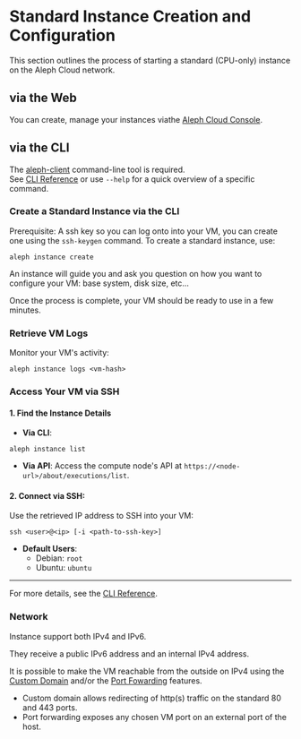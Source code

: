 # Standard Instance Creation and Configuration

This section outlines the process of starting a standard (CPU-only) instance on the Aleph Cloud network.


## via the Web

You can create, manage your instances viathe [Aleph Cloud Console](https://app.aleph.cloud).

## via the CLI

The [aleph-client](https://github.com/aleph-im/aleph-client/) command-line tool is required.<br>
See [CLI Reference](/devhub/sdks-and-tools/aleph-cli/) or use `--help` for a quick overview of a specific command.

### Create a Standard Instance via the CLI

Prerequisite: A ssh key so you can log onto into your VM, you can create one using  the `ssh-keygen` command. 
To create a standard instance, use:

```shell
aleph instance create
```

An instance will guide you and ask you question  on how you want to configure your VM: base system, disk size, etc... 

Once the process is complete, your VM should be  ready to use in a few minutes.

### Retrieve VM Logs

Monitor your VM's activity:

```shell
aleph instance logs <vm-hash>
```

### Access Your VM via SSH

#### 1. **Find the Instance Details**

- **Via CLI**:

```shell
aleph instance list
```

- **Via API**: Access the compute node's API at `https://<node-url>/about/executions/list`.

#### 2. **Connect via SSH**:

Use the retrieved IP address to SSH into your VM:

```shell
ssh <user>@<ip> [-i <path-to-ssh-key>]
```

- **Default Users**:
  - Debian: `root`
  - Ubuntu: `ubuntu`

---

For more details, see the [CLI Reference](/devhub/sdks-and-tools/aleph-cli/).


### Network
Instance support both IPv4 and IPv6.

They receive a public IPv6 address and an internal IPv4 address.

It is possible to make the VM reachable from the outside on IPv4 using the [Custom Domain](/deploying-and-hosting/custom-domains/instance.md)  and/or the [Port Fowarding](deploying-and-hosting/ipv4/ipv4-port-forwarding.md) features.

* Custom domain allows redirecting of http(s) traffic on the standard 80 and 443 ports.
* Port forwarding  exposes any chosen VM port on an external port of the host.